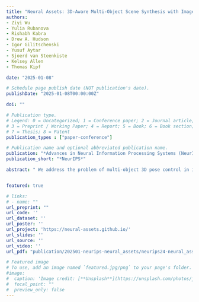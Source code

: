 ```yaml
---
title: "Neural Assets: 3D-Aware Multi-Object Scene Synthesis with Image Diffusion Models"
authors:
- Ziyi Wu
- Yulia Rubanova
- Rishabh Kabra
- Drew A. Hudson
- Igor Gilitschenski
- Yusuf Aytar
- Sjoerd van Steenkiste
- Kelsey Allen
- Thomas Kipf

date: "2025-01-08"

# Schedule page publish date (NOT publication's date).
publishDate: "2025-01-08T00:00:00Z"

doi: ""

# Publication type.
# Legend: 0 = Uncategorized; 1 = Conference paper; 2 = Journal article;
# 3 = Preprint / Working Paper; 4 = Report; 5 = Book; 6 = Book section;
# 7 = Thesis; 8 = Patent
publication_types : ["paper-conference"]

# Publication name and optional abbreviated publication name.
publication: "*Advances in Neural Information Processing Systems (NeurIPS)*"
publication_short: "*NeurIPS*"

abstract: " We address the problem of multi-object 3D pose control in image diffusion models. Instead of conditioning on a sequence of text tokens, we propose to use a set of per-object representations, “Neural Assets”, to control the 3D pose of individual objects in a scene. Neural Assets are obtained by pooling visual representations of objects from a reference image, such as a frame in a video, and are trained to reconstruct the respective objects in a different image, e.g., a later frame in the video. Importantly, we encode object visuals from the reference image while conditioning on object poses from the target frame, which enables learning disentangled appearance and position features. Combining visual and 3D pose representations in a sequence-of-tokens format allows us to keep the text-to-image interface of existing models, with Neural Assets in place of text tokens. By fine-tuning a pre-trained text-to-image diffusion model with this information, our approach enables fine-grained 3D pose and placement control of individual objects in a scene. We further demonstrate that Neural Assets can be transferred and recomposed across different scenes. Our model achieves state-of-the-art multi-object editing results on both synthetic 3D scene datasets, as well as two real-world video datasets (Objectron, Waymo Open)."


featured: true

# links:
# - name: ""
url_preprint: ""
url_code: ''
url_dataset: ''
url_poster: ''
url_project: 'https://neural-assets.github.io/'
url_slides: ''
url_source: ''
url_video: ''
url_pdf: "publication/202501-neurips-neural_assets/neurips24-neural_assets.pdf"

# Featured image
# To use, add an image named `featured.jpg/png` to your page's folder. 
#image:
#  caption: 'Image credit: [**Unsplash**](https://unsplash.com/photos/jdD8gXaTZsc)'
#  focal_point: ""
#  preview_only: false
---
```

